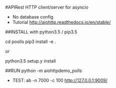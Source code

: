 #APIRest HTTP client/server for asyncio 
- No database config
- Tutorial http://aiohttp.readthedocs.io/en/stable/ 

##INSTALL
with python3.5 / pip3.5

cd poolls
pip3 install -e .

or

python3.5 setup.y install

##RUN
python -m aiohttpdemo_polls


- TEST:
ab -n 7000 -c 100 http://127.0.0.1:9009/

